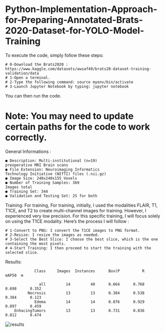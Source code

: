 # Python-Implementation-Approach-for-Preparing-Annotated-Brats-2020-Dataset-for-YOLO-Model-Training

To execute the code, simply follow these steps:

    # 0-Download the Brats2020 : https://www.kaggle.com/datasets/awsaf49/brats20-dataset-training-validation/data
    # 1-Open a terminal.
    # 2-Type the following command: source myenv/bin/activate
    # 3-Launch Jupyter Notebook by typing: jupyter notebook

You can then run the code.

# Note: You may need to update certain paths for the code to work correctly.
General Informations :
    
    ● Description: Multi-institutional (n=19)
    preoperative MRI Brain scans
    ● File Extension: Neuroimaging Informatics
    Technology Initiative (NIfTI) files (.nii.gz)
    ● Image Size: 240x240x155 Voxels
    ● Number of Training Samples: 369
    Images total
    ● Training Set: 344
    ● Validation and Testing Set: 25 for both


Training:
For training, For training, initially, I used the modalities FLAIR, T1, T1CE, and T2 to create multi-channel images for training. However, I experienced very low precision. For this specific training, I will focus solely on using the T1CE modality. Here’s the process I will follow :

    # 1-Convert to PNG: I convert the T1CE images to PNG format.
    # 2-Resize: I resize the images as needed.
    # 3-Select the Best Slice: I choose the best slice, which is the one containing the most pixels.
    # 4-Start Training: I then proceed to start the training with the selected slice.
    
Results:

                 Class     Images  Instances      Box(P          R      mAP50  m

                   all         14         40      0.664      0.768      0.698      0.352
              Necrosis         13         13      0.384      0.538      0.384      0.123
                 Edema         14         14      0.876      0.929      0.897      0.459
        EnhacingTumors         13         13      0.731      0.836      0.812      0.474

        
![results](https://github.com/user-attachments/assets/feee8c02-14b1-466a-8380-7dadf27df42b)
